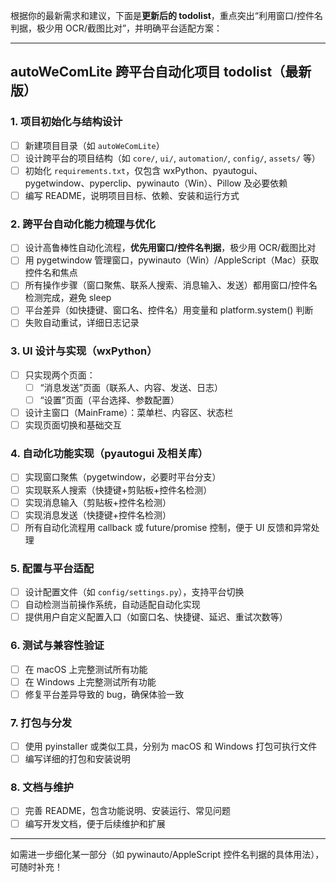 根据你的最新需求和建议，下面是**更新后的 todolist**，重点突出“利用窗口/控件名判据，极少用 OCR/截图比对”，并明确平台适配方案：

---

## autoWeComLite 跨平台自动化项目 todolist（最新版）

### 1. 项目初始化与结构设计
- [ ] 新建项目目录（如 `autoWeComLite`）
- [ ] 设计跨平台的项目结构（如 `core/`, `ui/`, `automation/`, `config/`, `assets/` 等）
- [ ] 初始化 `requirements.txt`，仅包含 wxPython、pyautogui、pygetwindow、pyperclip、pywinauto（Win）、Pillow 及必要依赖
- [ ] 编写 README，说明项目目标、依赖、安装和运行方式

### 2. 跨平台自动化能力梳理与优化
- [ ] 设计高鲁棒性自动化流程，**优先用窗口/控件名判据**，极少用 OCR/截图比对
- [ ] 用 pygetwindow 管理窗口，pywinauto（Win）/AppleScript（Mac）获取控件名和焦点
- [ ] 所有操作步骤（窗口聚焦、联系人搜索、消息输入、发送）都用窗口/控件名检测完成，避免 sleep
- [ ] 平台差异（如快捷键、窗口名、控件名）用变量和 platform.system() 判断
- [ ] 失败自动重试，详细日志记录

### 3. UI 设计与实现（wxPython）
- [ ] 只实现两个页面：  
    - [ ] “消息发送”页面（联系人、内容、发送、日志）
    - [ ] “设置”页面（平台选择、参数配置）
- [ ] 设计主窗口（MainFrame）：菜单栏、内容区、状态栏
- [ ] 实现页面切换和基础交互

### 4. 自动化功能实现（pyautogui 及相关库）
- [ ] 实现窗口聚焦（pygetwindow，必要时平台分支）
- [ ] 实现联系人搜索（快捷键+剪贴板+控件名检测）
- [ ] 实现消息输入（剪贴板+控件名检测）
- [ ] 实现消息发送（快捷键+控件名检测）
- [ ] 所有自动化流程用 callback 或 future/promise 控制，便于 UI 反馈和异常处理

### 5. 配置与平台适配
- [ ] 设计配置文件（如 `config/settings.py`），支持平台切换
- [ ] 自动检测当前操作系统，自动适配自动化实现
- [ ] 提供用户自定义配置入口（如窗口名、快捷键、延迟、重试次数等）

### 6. 测试与兼容性验证
- [ ] 在 macOS 上完整测试所有功能
- [ ] 在 Windows 上完整测试所有功能
- [ ] 修复平台差异导致的 bug，确保体验一致

### 7. 打包与分发
- [ ] 使用 pyinstaller 或类似工具，分别为 macOS 和 Windows 打包可执行文件
- [ ] 编写详细的打包和安装说明

### 8. 文档与维护
- [ ] 完善 README，包含功能说明、安装运行、常见问题
- [ ] 编写开发文档，便于后续维护和扩展

---

如需进一步细化某一部分（如 pywinauto/AppleScript 控件名判据的具体用法），可随时补充！
